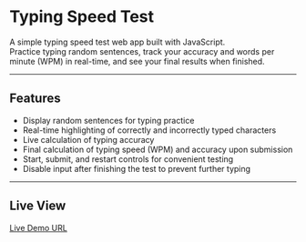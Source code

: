 # Typing Speed Test

A simple typing speed test web app built with JavaScript.  
Practice typing random sentences, track your accuracy and words per minute (WPM) in real-time, and see your final results when finished.

---

## Features

- Display random sentences for typing practice  
- Real-time highlighting of correctly and incorrectly typed characters  
- Live calculation of typing accuracy  
- Final calculation of typing speed (WPM) and accuracy upon submission  
- Start, submit, and restart controls for convenient testing  
- Disable input after finishing the test to prevent further typing  

---

## Live View
[Live Demo URL](https://demo-link.com) 

